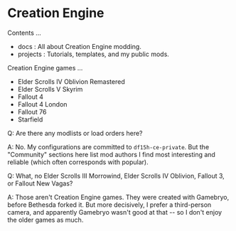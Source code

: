 # Creation Engine

Contents ...

- docs : All about Creation Engine modding.
- projects : Tutorials, templates, and my public mods.

Creation Engine games ...

- Elder Scrolls IV Oblivion Remastered
- Elder Scrolls V Skyrim
- Fallout 4
- Fallout 4 London
- Fallout 76
- Starfield

Q: Are there any modlists or load orders here?

A: No. My configurations are committed to `df15h-ce-private`. But the "Community" sections here list mod authors I find most interesting and reliable (which often corresponds with popular).

Q: What, no Elder Scrolls III Morrowind, Elder Scrolls IV Oblivion, Fallout 3, or Fallout New Vagas?

A: Those aren't Creation Engine games. They were created with Gamebryo, before Bethesda forked it. But more decisively, I prefer a third-person camera, and apparently Gamebryo wasn't good at that -- so I don't enjoy the older games as much.